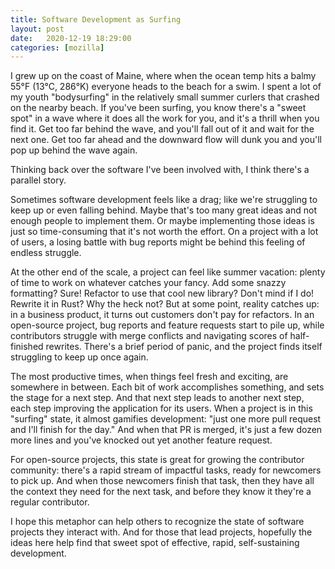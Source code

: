 ```yaml
---
title: Software Development as Surfing
layout: post
date:   2020-12-19 18:29:00
categories: [mozilla]
---
```


I grew up on the coast of Maine, where when the ocean temp hits a balmy 55°F (13°C, 286°K) everyone heads to the beach for a swim.
I spent a lot of my youth "bodysurfing" in the relatively small summer curlers that crashed on the nearby beach.
If you've been surfing, you know there's a "sweet spot" in a wave where it does all the work for you, and it's a thrill when you find it.
Get too far behind the wave, and you'll fall out of it and wait for the next one.
Get too far ahead and the downward flow will dunk you and you'll pop up behind the wave again.

Thinking back over the software I've been involved with, I think there's a parallel story.

Sometimes software development feels like a drag; like we're struggling to keep up or even falling behind.
Maybe that's too many great ideas and not enough people to implement them.
Or maybe implementing those ideas is just so time-consuming that it's not worth the effort.
On a project with a lot of users, a losing battle with bug reports might be behind this feeling of endless struggle.

At the other end of the scale, a project can feel like summer vacation: plenty of time to work on whatever catches your fancy.
Add some snazzy formatting?  Sure!
Refactor to use that cool new library?  Don't mind if I do!
Rewrite it in Rust?  Why the heck not?
But at some point, reality catches up: in a business product, it turns out customers don't pay for refactors.
In an open-source project, bug reports and feature requests start to pile up, while contributors struggle with merge conflicts and navigating scores of half-finished rewrites.
There's a brief period of panic, and the project finds itself struggling to keep up once again.

The most productive times, when things feel fresh and exciting, are somewhere in between.
Each bit of work accomplishes something, and sets the stage for a next step.
And that next step leads to another next step, each step improving the application for its users.
When a project is in this "surfing" state, it almost gamifies development: "just one more pull request and I'll finish for the day."
And when that PR is merged, it's just a few dozen more lines and you've knocked out yet another feature request.

For open-source projects, this state is great for growing the contributor community: there's a rapid stream of impactful tasks, ready for newcomers to pick up.
And when those newcomers finish that task, then they have all the context they need for the next task, and before they know it they're a regular contributor.

I hope this metaphor can help others to recognize the state of software projects they interact with.
And for those that lead projects, hopefully the ideas here help find that sweet spot of effective, rapid, self-sustaining development.
